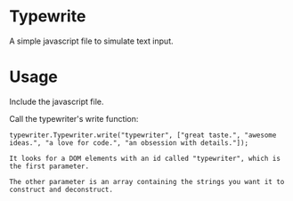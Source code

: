 Typewrite
=========

A simple javascript file to simulate text input.

Usage
=========
Include the javascript file.

Call the typewriter's write function:

```
typewriter.Typewriter.write("typewriter", ["great taste.", "awesome ideas.", "a love for code.", "an obsession with details."]);

It looks for a DOM elements with an id called "typewriter", which is the first parameter.

The other parameter is an array containing the strings you want it to construct and deconstruct.